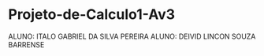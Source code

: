 # Projeto-de-Calculo1-Av3

 ALUNO: ITALO GABRIEL DA SILVA PEREIRA
 ALUNO: DEIVID LINCON SOUZA BARRENSE


 
